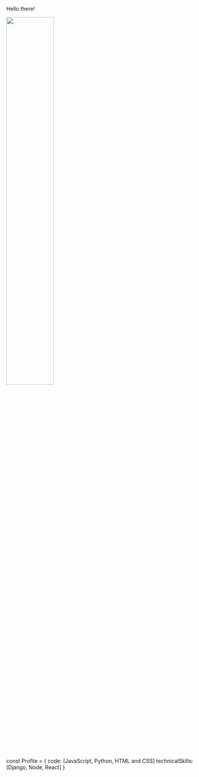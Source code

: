 Hello there!

<img src="https://i.pinimg.com/564x/2f/e4/e6/2fe4e62f6fcf631c9b7cd389a38be350.jpg" style="width: 50%;">

const Profile = {
    code: [JavaScript, Python, HTML and CSS]
    technicalSkills: [Django, Node, React]
}